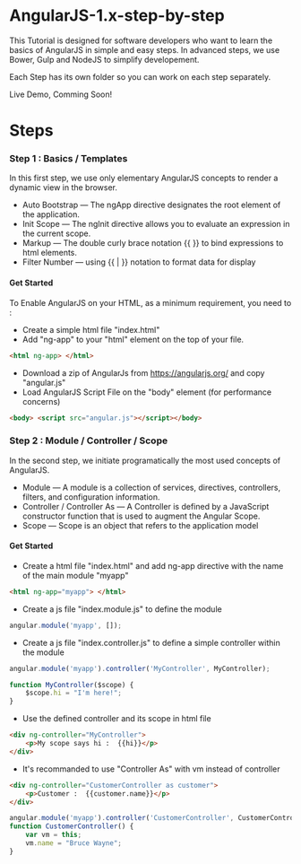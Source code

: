 # AngularJS-1.x-step-by-step
This Tutorial is designed for software developers who want to learn the basics of AngularJS in simple and easy steps. In advanced steps, we use Bower, Gulp and NodeJS to simplify developement.

Each Step has its own folder so you can work on each step separately.

Live Demo, Comming Soon!

# Steps

### Step 1 : Basics / Templates

In this first step, we use only elementary AngularJS concepts to render a dynamic view in the browser.

* Auto Bootstrap — The ngApp directive designates the root element of the application.
* Init Scope — The ngInit directive allows you to evaluate an expression in the current scope.   
* Markup — The double curly brace notation {{ }} to bind expressions to html elements.
* Filter Number — using {{ | }} notation to format data for display

#### Get Started

To Enable AngularJS on your HTML, as a minimum requirement,  you need to :

* Create a simple html file "index.html"
* Add "ng-app" to your "html" element on the top of your file.
```html
<html ng-app> </html>
```
* Download a zip of AngularJs from https://angularjs.org/ and copy "angular.js"
* Load AngularJS Script File on the "body" element (for performance concerns)
```html
<body> <script src="angular.js"></script></body>
```
### Step 2 : Module / Controller / Scope
In the second step, we initiate programatically the most used concepts of AngularJS.

* Module — A module is a collection of services, directives, controllers, filters, and configuration information.
* Controller / Controller As — A Controller is defined by a JavaScript constructor function that is used to augment the Angular Scope.
* Scope — Scope is an object that refers to the application model

#### Get Started
* Create a html file "index.html" and add ng-app directive with the name of the main module "myapp"
```html
<html ng-app="myapp"> </html>
```
* Create a js file "index.module.js" to define the module
```javascript
angular.module('myapp', []);
```
* Create a js file "index.controller.js" to define a simple controller within the module
```javascript
angular.module('myapp').controller('MyController', MyController);

function MyController($scope) {
	$scope.hi = "I'm here!";
}
```
* Use the defined controller and its scope in html file
```html
<div ng-controller="MyController">
	<p>My scope says hi :  {{hi}}</p>
</div>
```
* It's recommanded to use "Controller As" with vm instead of controller
```html
<div ng-controller="CustomerController as customer">
	<p>Customer :  {{customer.name}}</p>
</div>
```
```javascript
angular.module('myapp').controller('CustomerController', CustomerController);
function CustomerController() {
	var vm = this;
	vm.name = "Bruce Wayne";
}
```
